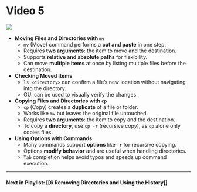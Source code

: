 # Video 5
![](https://www.youtube.com/watch?v=gSVg40u0fZE&list=PLqux0fXsj7x3WYm6ZWuJnGC1rXQZ1018M&index=5)

- **Moving Files and Directories with `mv`**  
	- `mv` (Move) command performs a **cut and paste** in one step.  
	- Requires **two arguments**: the item to move and the destination.  
	- Supports **relative and absolute paths** for flexibility.  
	- Can move **multiple items** at once by listing multiple files before the destination.  
- **Checking Moved Items**  
	- `ls <directory>` can confirm a file’s new location without navigating into the directory.  
	- GUI can be used to visually verify the changes.  
- **Copying Files and Directories with `cp`**  
	- `cp` (Copy) creates a **duplicate** of a file or folder.  
	- Works like `mv` but leaves the original file untouched.  
	- Requires **two arguments**: the item to copy and the destination.  
	- To copy a **directory**, use `cp -r` (recursive copy), as `cp` alone only copies files.  
- **Using Options with Commands**  
	- Many commands support **options** like `-r` for recursive copying.  
	- Options **modify behavior** and are useful when handling directories.  
	- `Tab` completion helps avoid typos and speeds up command execution.  


---
#### Next in Playlist: [[6 Removing Directories and Using the History]]